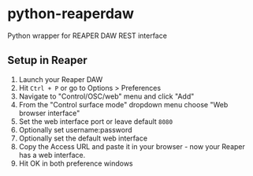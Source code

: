 # python-reaperdaw

Python wrapper for REAPER DAW REST interface

## Setup in Reaper

1. Launch your Reaper DAW
1. Hit `Ctrl + P` or go to Options > Preferences
1. Navigate to "Control/OSC/web" menu and click "Add"
1. From the "Control surface mode" dropdown menu choose "Web browser interface"
1. Set the web interface port or leave default `8080`
1. Optionally set username:password
1. Optionally set the default web interface
1. Copy the Access URL and paste it in your browser - now your Reaper has a web interface.
1. Hit OK in both preference windows
